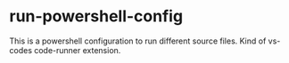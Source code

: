 # run-powershell-config
This is a powershell configuration to run different source files. Kind of vs-codes code-runner extension.
